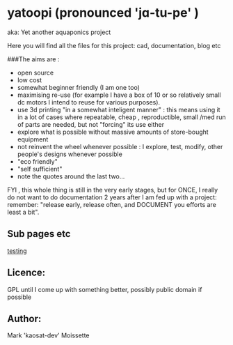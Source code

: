 yatoopi (pronounced 'jɑ-tu-pe' )
==================================================================
aka: Yet another aquaponics project 



Here you will find all the files for this project:
cad, documentation, blog etc

###The aims are :

- open source
- low cost
- somewhat beginner friendly (I am one too)
- maximising re-use (for example I have a box
of 10 or so relatively small dc motors I intend to reuse for various purposes).
- use 3d printing "in a somewhat inteligent manner" : 
this means using it in a lot of cases where repeatable, cheap , reproductible, small /med run
of parts are needed, but not "forcing" its use either
- explore what is possible without massive amounts of store-bought equipment
- not reinvent the wheel whenever possible : I explore, test, modify, other people's
designs whenever possible
- "eco friendly"
- "self sufficient"
- note the quotes around the last two...


FYI , this whole thing is still in the very early stages, but for ONCE, I really
do not want to do documentation 2 years after I am fed up with a project: remember: 
"release early, release often, and DOCUMENT you efforts are least a bit".


Sub pages etc
-------------

[testing](../blob/master/docs/testing)



Licence:
--------

GPL until I come up with something better, possibly public domain if possible


Author:
-------

Mark 'kaosat-dev' Moissette
